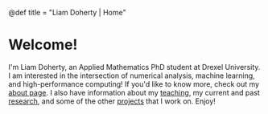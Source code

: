 @def title = "Liam Doherty | Home"

# Welcome!

I'm Liam Doherty, an Applied Mathematics PhD student at Drexel University. I am interested in the intersection of numerical analysis, machine learning, and high-performance computing! If you'd like to know more, check out my [about page](/about/). I also have information about my [teaching](/teaching/), my current and past [research](/research-current/), and some of the other [projects](/projects/) that I work on. Enjoy!
